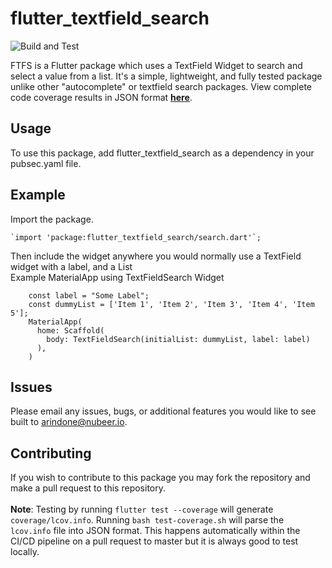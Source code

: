 # flutter_textfield_search
![Build and Test](https://github.com/alexrindone/flutter_textfield_search/workflows/Build%20and%20Tests/badge.svg)

FTFS is a Flutter package which uses a TextField Widget to search and select a value from a list. It's a simple, lightweight, and fully tested package unlike other "autocomplete" or textfield search packages. View complete code coverage results in JSON format  **[here](https://raw.githubusercontent.com/alexrindone/flutter_textfield_search/master/coverage/coverage.json)**.

## Usage
To use this package, add flutter_textfield_search as a dependency in your pubsec.yaml file.

## Example
Import the package.

    `import 'package:flutter_textfield_search/search.dart'`;

Then include the widget anywhere you would normally use a TextField widget with a label, and a List
    <br>Example MaterialApp using TextFieldSearch Widget
    <br>

        const label = "Some Label";
        const dummyList = ['Item 1', 'Item 2', 'Item 3', 'Item 4', 'Item 5'];
        MaterialApp(
          home: Scaffold(
            body: TextFieldSearch(initialList: dummyList, label: label)
          ),
        )

## Issues

Please email any issues, bugs, or additional features you would like to see built to arindone@nubeer.io.

## Contributing

If you wish to contribute to this package you may fork the repository and make a pull request to this repository.
<br><br>**Note**: Testing by running `flutter test --coverage` will generate `coverage/lcov.info`. Running `bash test-coverage.sh` will parse the `lcov.info` file into JSON format. This happens automatically within the CI/CD pipeline on a pull request to master but it is always good to test locally.
